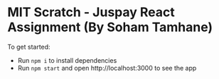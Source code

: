 # MIT Scratch - Juspay React Assignment (By Soham Tamhane)

To get started:

- Run `npm i` to install dependencies
- Run `npm start` and open http://localhost:3000 to see the app